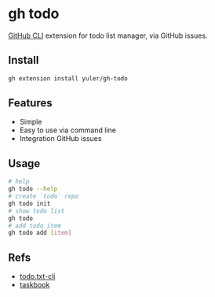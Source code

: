 # gh todo

[GitHub CLI] extension for todo list manager, via GitHub issues.

## Install

```bash
gh extension install yuler/gh-todo
```

## Features

- Simple
- Easy to use via command line
- Integration GitHub issues

## Usage

```bash
# help
gh todo --help
# create `todo` repo
gh todo init
# show todo list
gh todo
# add todo item
gh todo add [item]
```

## Refs

- [todo.txt-cli]
- [taskbook]

<!-- Links -->

[github cli]: https://github.com/cli/cli
[todo.txt-cli]: https://github.com/todotxt/todo.txt-cli
[taskbook]: https://github.com/klaussinani/taskbook

